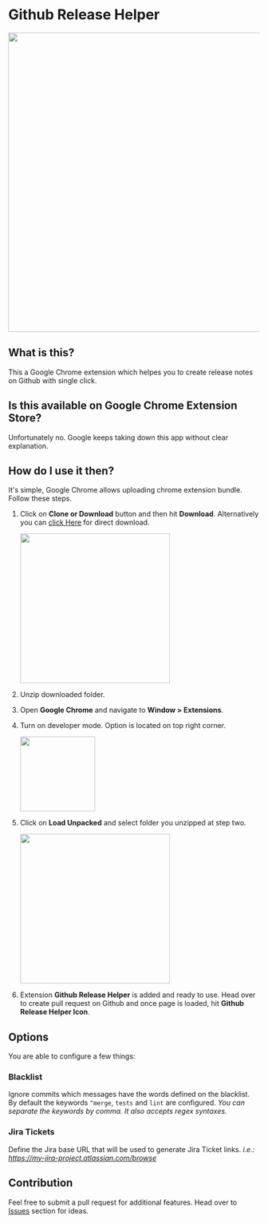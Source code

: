 # Github Release Helper

<img src="https://media.giphy.com/media/7JsCLgMABoNIorie9o/giphy.gif" width="600" />

## What is this?

This a Google Chrome extension which helpes you to create release notes on Github with single click.

## Is this available on Google Chrome Extension Store?

Unfortunately no. Google keeps taking down this app without clear explanation.

## How do I use it then? 

It's simple, Google Chrome allows uploading chrome extension bundle. Follow these steps.

1. Click on **Clone or Download** button and then hit **Download**. Alternatively you can [click Here](https://github.com/pratiknikam/github-release-helper/archive/master.zip) for direct download.

    <img src="https://user-images.githubusercontent.com/2853953/43041357-ddde3a20-8d2b-11e8-801a-6d43aa947282.png" width="300" />


2. Unzip downloaded folder.

3. Open **Google Chrome** and navigate to **Window > Extensions**.

4. Turn on developer mode. Option is located on top right corner.

    <img src="https://user-images.githubusercontent.com/2853953/43041362-17272760-8d2c-11e8-8827-9f0bdf8de142.png" width="150" />

5. Click on **Load Unpacked** and select folder you unzipped at step two.

    <img src="https://user-images.githubusercontent.com/2853953/43041369-3457acce-8d2c-11e8-97d7-e5f054bb01cf.png" width="300" />

6. Extension **Github Release Helper** is added and ready to use. Head over to create pull request on Github and once page is loaded, hit **Github Release Helper Icon**.

## Options

You are able to configure a few things:

### Blacklist
Ignore commits which messages have the words defined on the blacklist.
By default the keywords `^merge`, `tests` and `lint` are configured.
_You can separate the keywords by comma. It also accepts regex syntaxes._

### Jira Tickets
Define the Jira base URL that will be used to generate Jira Ticket links.
_i.e.: https://my-jira-project.atlassian.com/browse_

## Contribution

Feel free to submit a pull request for additional features. Head over to [Issues](https://github.com/pratiknikam/github-release-helper/issues) section for ideas.
